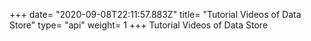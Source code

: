+++
date= "2020-09-08T22:11:57.883Z"
title= "Tutorial Videos of Data Store"
type= "api"
weight= 1
+++
Tutorial Videos of Data Store